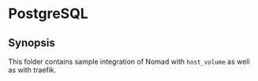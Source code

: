 # PostgreSQL

## Synopsis

This folder contains sample integration of Nomad with `host_volume` as well as with traefik.